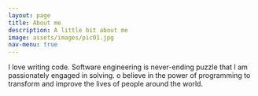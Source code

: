 ```yaml
---
layout: page
title: About me
description: A little bit about me
image: assets/images/pic01.jpg
nav-menu: true
---
```


I love writing code. Software engineering is never-ending puzzle that I am passionately engaged in solving. o believe in the power of programming to transform and improve the lives of people around the world.
